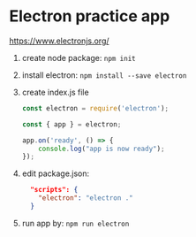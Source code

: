 # Electron practice app

https://www.electronjs.org/

1. create node package: ```npm init```
2. install electron: ```npm install --save electron```
3. create index.js file

    ```javascript
    const electron = require('electron');
    
    const { app } = electron;
    
    app.on('ready', () => {
        console.log("app is now ready");
    });
    ```

4. edit package.json: 
    ```json
      "scripts": {
        "electron": "electron ."
      }
    ```

5. run app by: ```npm run electron```